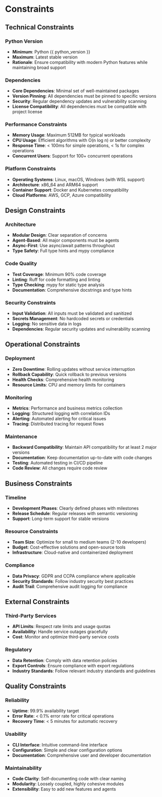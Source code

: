 # Constraints

## Technical Constraints

### Python Version
- **Minimum**: Python {{ python_version }}
- **Maximum**: Latest stable version
- **Rationale**: Ensure compatibility with modern Python features while maintaining broad support

### Dependencies
- **Core Dependencies**: Minimal set of well-maintained packages
- **Version Pinning**: All dependencies must be pinned to specific versions
- **Security**: Regular dependency updates and vulnerability scanning
- **License Compatibility**: All dependencies must be compatible with project license

### Performance Constraints
- **Memory Usage**: Maximum 512MB for typical workloads
- **CPU Usage**: Efficient algorithms with O(n log n) or better complexity
- **Response Time**: < 100ms for simple operations, < 1s for complex operations
- **Concurrent Users**: Support for 100+ concurrent operations

### Platform Constraints
- **Operating Systems**: Linux, macOS, Windows (with WSL support)
- **Architecture**: x86_64 and ARM64 support
- **Container Support**: Docker and Kubernetes compatibility
- **Cloud Platforms**: AWS, GCP, Azure compatibility

## Design Constraints

### Architecture
- **Modular Design**: Clear separation of concerns
- **Agent-Based**: All major components must be agents
- **Async-First**: Use async/await patterns throughout
- **Type Safety**: Full type hints and mypy compliance

### Code Quality
- **Test Coverage**: Minimum 90% code coverage
- **Linting**: Ruff for code formatting and linting
- **Type Checking**: mypy for static type analysis
- **Documentation**: Comprehensive docstrings and type hints

### Security Constraints
- **Input Validation**: All inputs must be validated and sanitized
- **Secrets Management**: No hardcoded secrets or credentials
- **Logging**: No sensitive data in logs
- **Dependencies**: Regular security updates and vulnerability scanning

## Operational Constraints

### Deployment
- **Zero Downtime**: Rolling updates without service interruption
- **Rollback Capability**: Quick rollback to previous versions
- **Health Checks**: Comprehensive health monitoring
- **Resource Limits**: CPU and memory limits for containers

### Monitoring
- **Metrics**: Performance and business metrics collection
- **Logging**: Structured logging with correlation IDs
- **Alerting**: Automated alerting for critical issues
- **Tracing**: Distributed tracing for request flows

### Maintenance
- **Backward Compatibility**: Maintain API compatibility for at least 2 major versions
- **Documentation**: Keep documentation up-to-date with code changes
- **Testing**: Automated testing in CI/CD pipeline
- **Code Review**: All changes require code review

## Business Constraints

### Timeline
- **Development Phases**: Clearly defined phases with milestones
- **Release Schedule**: Regular releases with semantic versioning
- **Support**: Long-term support for stable versions

### Resource Constraints
- **Team Size**: Optimize for small to medium teams (2-10 developers)
- **Budget**: Cost-effective solutions and open-source tools
- **Infrastructure**: Cloud-native and containerized deployment

### Compliance
- **Data Privacy**: GDPR and CCPA compliance where applicable
- **Security Standards**: Follow industry security best practices
- **Audit Trail**: Comprehensive audit logging for compliance

## External Constraints

### Third-Party Services
- **API Limits**: Respect rate limits and usage quotas
- **Availability**: Handle service outages gracefully
- **Cost**: Monitor and optimize third-party service costs

### Regulatory
- **Data Retention**: Comply with data retention policies
- **Export Controls**: Ensure compliance with export regulations
- **Industry Standards**: Follow relevant industry standards and guidelines

## Quality Constraints

### Reliability
- **Uptime**: 99.9% availability target
- **Error Rate**: < 0.1% error rate for critical operations
- **Recovery Time**: < 5 minutes for automatic recovery

### Usability
- **CLI Interface**: Intuitive command-line interface
- **Configuration**: Simple and clear configuration options
- **Documentation**: Comprehensive user and developer documentation

### Maintainability
- **Code Clarity**: Self-documenting code with clear naming
- **Modularity**: Loosely coupled, highly cohesive modules
- **Extensibility**: Easy to add new features and agents

